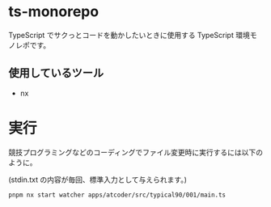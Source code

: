# ts-monorepo

TypeScript でサクっとコードを動かしたいときに使用する TypeScript 環境モノレポです。

## 使用しているツール

- nx

# 実行

競技プログラミングなどのコーディングでファイル変更時に実行するには以下のように。

(stdin.txt の内容が毎回、標準入力として与えられます。)

```
pnpm nx start watcher apps/atcoder/src/typical90/001/main.ts
```

